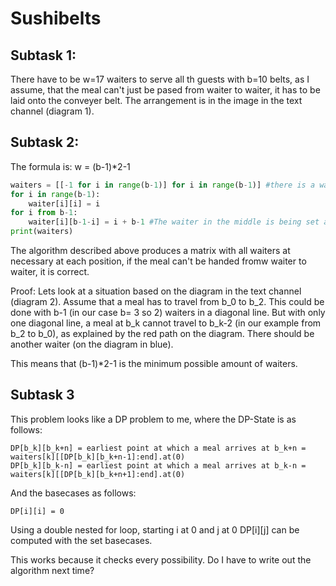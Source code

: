 # Sushibelts

## Subtask 1:
There have to be w=17 waiters to serve all th guests with b=10 belts, as I assume, that the meal can't just be pased from waiter to waiter, it has to be laid onto the conveyer belt.
The arrangement is in the image in the text channel (diagram 1).

## Subtask 2:
The formula is:
w = (b-1)*2-1

```python
waiters = [[-1 for i in range(b-1)] for i in range(b-1)] #there is a waiter wherever there is a number, not a -1
for i in range(b-1):
    waiter[i][i] = i
for i from b-1:
    waiter[i][b-1-i] = i + b-1 #The waiter in the middle is being set again, but that doesn't count, only the matrix at the end counts
print(waiters)
```
The algorithm described above produces a matrix with all waiters at necessary at each position, if the meal can't be handed fromw waiter to waiter, it is correct.

Proof:
Lets look at a situation based on the diagram in the text channel (diagram 2). Assume that a meal has to travel from b_0 to b_2. This could be done with b-1 (in our case b= 3 so 2) waiters in a diagonal line. But with only one diagonal line, a meal at b_k cannot travel to b_k-2 (in our example from b_2 to b_0), as explained by the red path on the diagram. There should be another waiter (on the diagram in blue).

This means that (b-1)*2-1 is the minimum possible amount of waiters.

## Subtask 3
This problem looks like a DP problem to me, where the DP-State is as follows:

```
DP[b_k][b_k+n] = earliest point at which a meal arrives at b_k+n = waiters[k][[DP[b_k][b_k+n-1]:end].at(0)
DP[b_k][b_k-n] = earliest point at which a meal arrives at b_k-n = waiters[k][[DP[b_k][b_k+n+1]:end].at(0)
```
And the basecases as follows:
```
DP[i][i] = 0
```
Using a double nested for loop, starting i at 0 and j at 0 DP[i][j] can be computed with the set basecases.

This works because it checks every possibility.
Do I have to write out the algorithm next time?

